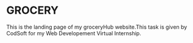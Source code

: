 # GROCERY
This is the landing page of my groceryHub website.This task is given by CodSoft for my Web Developement Virtual Internship.
